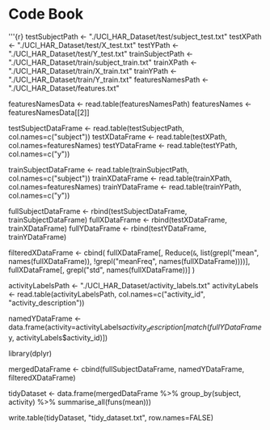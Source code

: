# Code Book

'''{r}
testSubjectPath <- "./UCI_HAR_Dataset/test/subject_test.txt"
testXPath <- "./UCI_HAR_Dataset/test/X_test.txt"
testYPath <- "./UCI_HAR_Dataset/test/Y_test.txt"
trainSubjectPath <- "./UCI_HAR_Dataset/train/subject_train.txt"
trainXPath <- "./UCI_HAR_Dataset/train/X_train.txt"
trainYPath <- "./UCI_HAR_Dataset/train/Y_train.txt"
featuresNamesPath <- "./UCI_HAR_Dataset/features.txt"

featuresNamesData <- read.table(featuresNamesPath)
featuresNames <- featuresNamesData[[2]]

testSubjectDataFrame <- read.table(testSubjectPath, col.names=c("subject"))
testXDataFrame <- read.table(testXPath, col.names=featuresNames)
testYDataFrame <- read.table(testYPath, col.names=c("y"))

trainSubjectDataFrame <- read.table(trainSubjectPath, col.names=c("subject"))
trainXDataFrame <- read.table(trainXPath, col.names=featuresNames)
trainYDataFrame <- read.table(trainYPath, col.names=c("y"))

fullSubjectDataFrame <- rbind(testSubjectDataFrame, trainSubjectDataFrame)
fullXDataFrame <- rbind(testXDataFrame, trainXDataFrame)
fullYDataFrame <- rbind(testYDataFrame, trainYDataFrame)

filteredXDataFrame <- cbind(
  fullXDataFrame[, Reduce(`&`, list(grepl("mean", names(fullXDataFrame)), !grepl("meanFreq", names(fullXDataFrame))))],
  fullXDataFrame[, grepl("std", names(fullXDataFrame))]
)

activityLabelsPath <- "./UCI_HAR_Dataset/activity_labels.txt"
activityLabels <- read.table(activityLabelsPath, col.names=c("activity_id", "activity_description"))

namedYDataFrame <- data.frame(activity=activityLabels$activity_description[match(fullYDataFrame$y, activityLabels$activity_id)])

library(dplyr)

mergedDataFrame <- cbind(fullSubjectDataFrame, namedYDataFrame, filteredXDataFrame)

tidyDataset <- data.frame(mergedDataFrame %>% group_by(subject, activity) %>% summarise_all(funs(mean)))


write.table(tidyDataset, "tidy_dataset.txt", row.names=FALSE)
```
